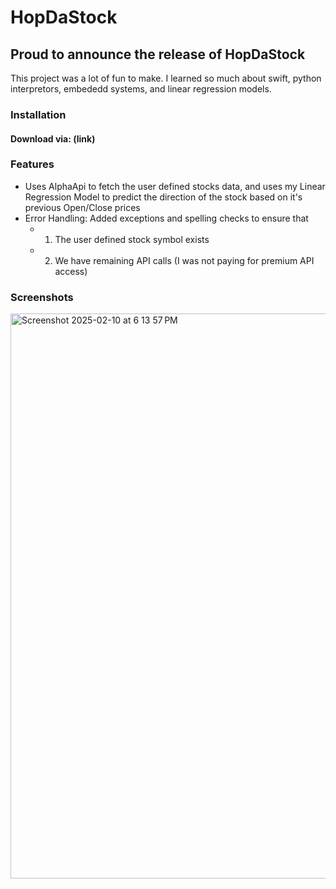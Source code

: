 # HopDaStock
## Proud to announce the release of HopDaStock
This project was a lot of fun to make. I learned so much about swift, python interpretors, embededd systems, and linear regression models. 

### Installation 
#### Download via: (link)

### Features
- Uses AlphaApi to fetch the user defined stocks data, and uses my Linear Regression Model to predict the direction of the stock based on it's previous Open/Close prices
- Error Handling: Added exceptions and spelling checks to ensure that
  - 1. The user defined stock symbol exists
  - 2. We have remaining API calls (I was not paying for premium API access)


### Screenshots 

<img width="904" alt="Screenshot 2025-02-10 at 6 13 57 PM" src="https://github.com/user-attachments/assets/6ab215e0-a84c-4e5a-82ce-7d9cbef5d277" />
